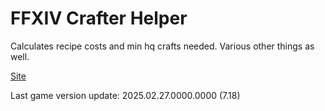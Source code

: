 # FFXIV Crafter Helper

Calculates recipe costs and min hq crafts needed. Various other things as well.

[Site](https://roomofr.github.io/ffxiv-crafter/)

Last game version update: 2025.02.27.0000.0000 (7.18)